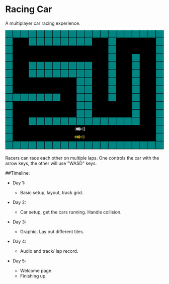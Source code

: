# Racing Car

A multiplayer car racing experience.

![](https://github.com/trungvuh/Racing/raw/master/assets/Racing%20Wireframe.png)

Racers can race each other on multiple laps. One controls the car with the arrow keys, the other will use "WASD" keys.

##Timeline:

* Day 1:
  + Basic setup, layout, track grid.

* Day 2:
  + Car setup, get the cars running. Handle collision.

* Day 3:
  + Graphic. Lay out different tiles.

* Day 4:
  + Audio and track/ lap record.

* Day 5:
  + Welcome page
  + Finishing up.
